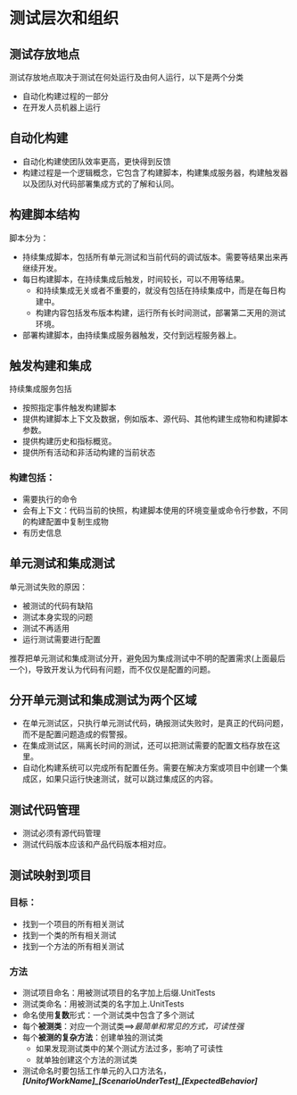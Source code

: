 # 测试层次和组织
## 测试存放地点
测试存放地点取决于测试在何处运行及由何人运行，以下是两个分类
* 自动化构建过程的一部分
* 在开发人员机器上运行

## 自动化构建
* 自动化构建使团队效率更高，更快得到反馈
* 构建过程是一个逻辑概念，它包含了构建脚本，构建集成服务器，构建触发器以及团队对代码部署集成方式的了解和认同。

## 构建脚本结构
脚本分为：
* 持续集成脚本，包括所有单元测试和当前代码的调试版本。需要等结果出来再继续开发。
* 每日构建脚本，在持续集成后触发，时间较长，可以不用等结果。
  * 和持续集成无关或者不重要的，就没有包括在持续集成中，而是在每日构建中。
  * 构建内容包括发布版本构建，运行所有长时间测试，部署第二天用的测试环境。
* 部署构建脚本，由持续集成服务器触发，交付到远程服务器上。

## 触发构建和集成
持续集成服务包括
* 按照指定事件触发构建脚本
* 提供构建脚本上下文及数据，例如版本、源代码、其他构建生成物和构建脚本参数。
* 提供构建历史和指标概览。
* 提供所有活动和非活动构建的当前状态
### 构建包括：
* 需要执行的命令
* 会有上下文：代码当前的快照，构建脚本使用的环境变量或命令行参数，不同的构建配置中复制生成物
* 有历史信息

## 单元测试和集成测试
单元测试失败的原因：
* 被测试的代码有缺陷
* 测试本身实现的问题
* 测试不再适用
* 运行测试需要进行配置

推荐把单元测试和集成测试分开，避免因为集成测试中不明的配置需求(上面最后一个)，导致开发认为代码有问题，而不仅仅是配置的问题。

## 分开单元测试和集成测试为两个区域
* 在单元测试区，只执行单元测试代码，确报测试失败时，是真正的代码问题，而不是配置问题造成的假警报。
* 在集成测试区，隔离长时间的测试，还可以把测试需要的配置文档存放在这里。
* 自动化构建系统可以完成所有配置任务。需要在解决方案或项目中创建一个集成区，如果只运行快速测试，就可以跳过集成区的内容。

## 测试代码管理
* 测试必须有源代码管理
* 测试代码版本应该和产品代码版本相对应。

## 测试映射到项目
### 目标：
* 找到一个项目的所有相关测试
* 找到一个类的所有相关测试
* 找到一个方法的所有相关测试

### 方法
* 测试项目命名：用被测试项目的名字加上后缀.UnitTests
* 测试类命名：用被测试类的名字加上.UnitTests
* 命名使用**复数**形式：一个测试类中包含了多个测试
* 每个**被测类**：对应一个测试类==>*最简单和常见的方式，可读性强*
* 每个**被测的复杂方法**：创建单独的测试类
  * 如果发现测试类中的某个测试方法过多，影响了可读性
  * 就单独创建这个方法的测试类
* 测试命名时要包括工作单元的入口方法名，***[UnitofWorkName]\_[ScenarioUnderTest]\_[ExpectedBehavior]***